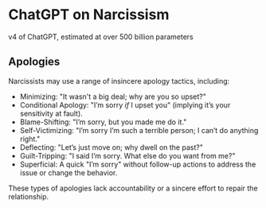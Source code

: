 # ChatGPT on Narcissism

v4 of ChatGPT, estimated at over 500 billion parameters

## Apologies
Narcissists may use a range of insincere apology tactics, including:

- Minimizing: "It wasn't a big deal; why are you so upset?"
- Conditional Apology: "I’m sorry _if_ I upset you" (implying it’s your sensitivity at fault).
- Blame-Shifting: "I’m sorry, but you made me do it."
- Self-Victimizing: "I’m sorry I’m such a terrible person; I can’t do anything right."
- Deflecting: "Let’s just move on; why dwell on the past?"
- Guilt-Tripping: "I said I’m sorry. What else do you want from me?"
- Superficial: A quick "I’m sorry" without follow-up actions to address the issue or change the behavior.

These types of apologies lack accountability or a sincere effort to repair the relationship.
